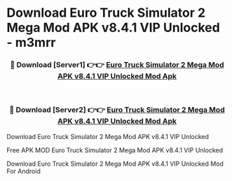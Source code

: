 # Download Euro Truck Simulator 2 Mega Mod APK v8.4.1 VIP Unlocked - m3mrr



<div align="center">
<h3>🔴 Download [Server1] 👉👉 <a href="https://momento.my/?title=Euro_Truck_Simulator_2_Mega_Mod_APK_v8.4.1_VIP_Unlocked">Euro Truck Simulator 2 Mega Mod APK v8.4.1 VIP Unlocked Mod Apk</a></h3><br>

<h3>🔴 Download [Server2] 👉👉 <a href="https://momento.my/?title=Euro_Truck_Simulator_2_Mega_Mod_APK_v8.4.1_VIP_Unlocked">Euro Truck Simulator 2 Mega Mod APK v8.4.1 VIP Unlocked Mod Apk</a></h3>
</div>



Download Euro Truck Simulator 2 Mega Mod APK v8.4.1 VIP Unlocked 

Free APK MOD Euro Truck Simulator 2 Mega Mod APK v8.4.1 VIP Unlocked 

Download Euro Truck Simulator 2 Mega Mod APK v8.4.1 VIP Unlocked Mod For Android

